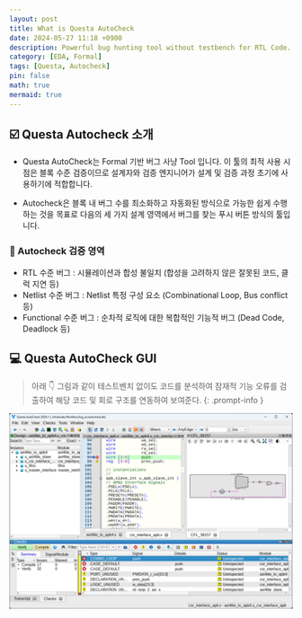 ```yaml
---
layout: post
title: What is Questa AutoCheck
date: 2024-05-27 11:18 +0900
description: Powerful bug hunting tool without testbench for RTL Code.
category: [EDA, Formal]
tags: [Questa, Autocheck]
pin: false
math: true
mermaid: true
---
```


## :ballot_box_with_check: Questa Autocheck 소개

* Questa AutoCheck는 Formal 기반 버그 사냥 Tool 입니다. 이 툴의 최적 사용 시점은 블록 수준 검증이므로 설계자와 검증 엔지니어가 설계 및 검증 과정 초기에 사용하기에 적합합니다.

* Autocheck은 블록 내 버그 수를 최소화하고 자동화된 방식으로 가능한 쉽게 수행하는 것을 목표로 다음의 세 가지 설계 영역에서 버그를 찾는 푸시 버튼 방식의 툴입니다.

### :microscope: Autocheck 검증 영역

* RTL 수준 버그 : 시뮬레이션과 합성 불일치 (합성을 고려하지 않은 잘못된 코드, 클럭 지연 등)
* Netlist 수준 버그 : Netlist 특정 구성 요소 (Combinational Loop, Bus conflict 등)
* Functional 수준 버그 : 순차적 로직에 대한 복합적인 기능적 버그 (Dead Code, Deadlock 등)

## :computer: Questa AutoCheck GUI

> 아래 :point_down: 그림과 같이 테스트벤치 없이도 코드를 분석하여 잠재적 기능 오류를 검출하여 해당 코드 및 회로 구조를 연동하여 보여준다.
{: .prompt-info }

![Questa AutoCheck GUI](</assets/img/240527/240527_ac1.png>)
